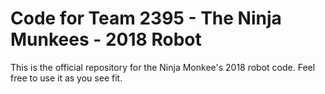 # Code for Team 2395 - The Ninja Munkees - 2018 Robot
This is the official repository for the Ninja Monkee's 2018 robot code. Feel free to use it as you see fit. 
